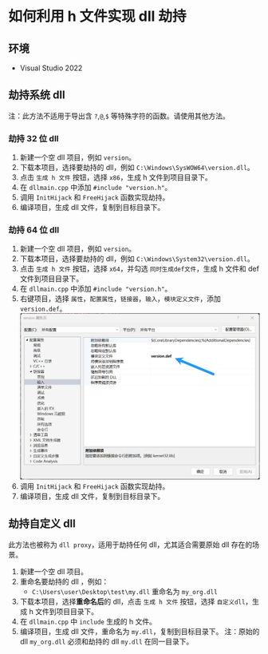 # 如何利用 h 文件实现 dll 劫持

## 环境

- Visual Studio 2022

## 劫持系统 dll

注：此方法不适用于导出含 `?`,`@`,`$` 等特殊字符的函数。请使用其他方法。

### 劫持 32 位 dll

1. 新建一个空 dll 项目，例如 `version`。
2. 下载本项目，选择要劫持的 dll，例如 `C:\Windows\SysWOW64\version.dll`。
3. 点击 `生成 h 文件` 按钮，选择 `x86`，生成 h 文件到项目目录下。
4. 在 `dllmain.cpp` 中添加 `#include "version.h"`。
5. 调用 `InitHijack` 和 `FreeHijack` 函数实现劫持。
6. 编译项目，生成 dll 文件，复制到目标目录下。

### 劫持 64 位 dll

1. 新建一个空 dll 项目，例如 `version`。
2. 下载本项目，选择要劫持的 dll，例如 `C:\Windows\System32\version.dll`。
3. 点击 `生成 h 文件` 按钮，选择 `x64`，并勾选 `同时生成def文件`，生成 h 文件和 def 文件到项目目录下。
4. 在 `dllmain.cpp` 中添加 `#include "version.h"`。
5. 右键项目，选择 `属性`，`配置属性`，`链接器`，`输入`，`模块定义文件`，添加 `version.def`。
   ![](./img/h-1_zh-CN.png)
6. 调用 `InitHijack` 和 `FreeHijack` 函数实现劫持。
7. 编译项目，生成 dll 文件，复制到目标目录下。

## 劫持自定义 dll

此方法也被称为 `dll proxy`，适用于劫持任何 dll，尤其适合需要原始 dll 存在的场景。

1. 新建一个空 dll 项目。
2. 重命名要劫持的 dll ，例如：
   - `C:\Users\user\Desktop\test\my.dll` 重命名为 `my_org.dll`
3. 下载本项目，选择**重命名后**的 dll，点击 `生成 h 文件` 按钮，选择 `自定义dll`，生成 h 文件到项目目录下。
4. 在 `dllmain.cpp` 中 `include` 生成的 h 文件。
5. 编译项目，生成 dll 文件，重命名为 `my.dll`，复制到目标目录下。
   注：原始的 dll `my_org.dll` 必须和劫持的 dll `my.dll` 在同一目录下。
